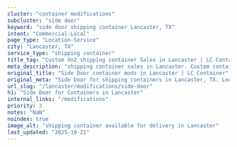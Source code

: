 ```yaml
---
cluster: "container modifications"
subcluster: "side door"
keyword: "side door shipping container Lancaster, TX"
intent: "Commercial-Local"
page_type: "Location-Service"
city: "Lancaster, TX"
service_type: "shipping container"
title_tag: "Custom Xn2 shipping container Sales in Lancaster | LC Container"
meta_description: "shipping container sales in Lancaster. Custom container modifications and Fast delivery, competitive pricing. Serving modifications area. Quote ID: IDW. Call (214) 524-4168 for your free quote today."
original_title: "Side Door container mods in Lancaster | LC Container"
original_meta: "Side Door for shipping containers in Lancaster, TX. Local fabrication & pro install. LC Container — Since 2003. Get a quote."
url_slug: "/lancaster/modifications/side-door"
h1: "Side Door for Containers in Lancaster"
internal_links: "/modifications"
priority: 3
notes: "NaN"
noindex: true
image_alt: "shipping container available for delivery in Lancaster"
last_updated: "2025-10-21"
---
```


<!-- TODO: Add unique city/inventory copy, images, and internal links here. -->
